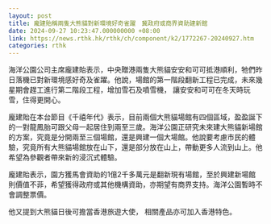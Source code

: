 ```yaml
---
layout: post
title: 龐建貽稱兩隻大熊貓對新環境好奇雀躍　冀政府或商界資助建新館
date: 2024-09-27 10:23:47.000000000 +08:00
link: https://news.rthk.hk/rthk/ch/component/k2/1772267-20240927.htm
categories: rthk
---
```


海洋公園公司主席龐建貽表示，中央贈港兩隻大熊貓安安和可可抵港順利，牠們昨日落機已對新環境感好奇及雀躍。他說，場館的第一階段翻新工程已完成，未來幾星期會趕工進行第二階段工程，增加雪石及噴雪機， 讓安安和可可在冬天時玩雪，住得更開心。

龐建貽在本台節目《千禧年代》表示，目前兩個大熊貓場館有四個區域，盈盈誕下的一對龍鳳胎可跟父母一起居住到兩至三歲。海洋公園正研究未來建大熊貓新場館的方案，究竟是分開兩至三個場館，還是興建一個大場館。他說要考慮市民的體驗，究竟所有大熊貓場館放在山下，還是部分放在山上，帶動更多人流到山上。他希望為參觀者帶來新的浸沉式體驗。

龐建貽表示，園方獲馬會資助的1億2千多萬元是翻新現有場館，至於興建新場館則價值不菲，希望獲得政府或其他機構資助，亦期望有商界支持。海洋公園暫時不會調整票價。

他又提到大熊貓日後可擔當香港旅遊大使， 相關產品亦可加入香港特色。
